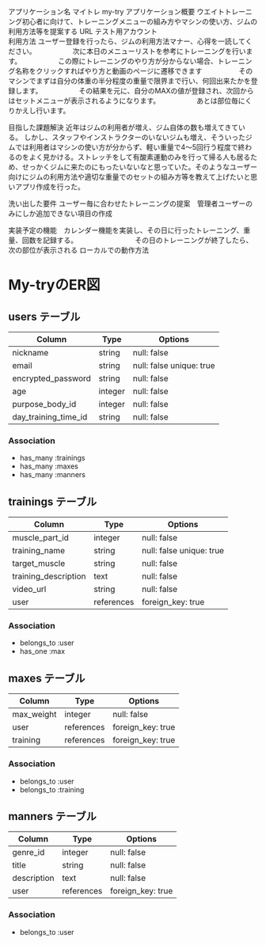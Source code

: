 アプリケーション名	マイトレ my-try
アプリケーション概要	ウエイトトレーニング初心者に向けて、トレーニングメニューの組み方やマシンの使い方、ジムの　　　　　　　　　　　利用方法等を提案する
URL	
テスト用アカウント	
利用方法	ユーザー登録を行ったら、ジムの利用方法マナー、心得を一読してください。
　　　　　次に本日のメニューリストを参考にトレーニングを行います。
　　　　　この際にトレーニングのやり方が分からない場合、トレーニング名称をクリックすればやり方と動画のページに遷移できます
　　　　　そのマシンでまずは自分の体重の半分程度の重量で限界まで行い、何回出来たかを登録します。
　　　　　その結果を元に、自分のMAXの値が登録され、次回からはセットメニューが表示されるようになります。
　　　　　あとは部位毎にくりかえし行います。

目指した課題解決	近年はジムの利用者が増え、ジム自体の数も増えてきている。
しかし、スタッフやインストラクターのいないジムも増え、そういったジムでは利用者はマシンの使い方が分からず、軽い重量で4〜5回行う程度で終わるのをよく見かける。ストレッチをして有酸素運動のみを行って帰る人も居るため、せっかくジムに来たのにもったいないなと思っていた。そのようなユーザー向けにジムの利用方法や適切な重量でのセットの組み方等を教えて上げたいと思いアプリ作成を行った。

洗い出した要件	ユーザー毎に合わせたトレーニングの提案　管理者ユーザーのみにしか追加できない項目の作成

実装予定の機能　カレンダー機能を実装し、その日に行ったトレーニング、重量、回数を記録する。
　　　　　　　　その日のトレーニングが終了したら、次の部位が表示される
ローカルでの動作方法


# My-tryのER図

## users テーブル

| Column                    | Type     | Options                  |
| ------------------------- | -------- | ------------------------ |
| nickname                  | string   | null: false              |
| email                     | string   | null: false unique: true |
| encrypted_password        | string   | null: false              |
| age                       | integer  | null: false              |
| purpose_body_id           | integer  | null: false              |
| day_training_time_id       | string   | null: false              |


### Association

- has_many :trainings
- has_many :maxes
- has_many :manners


## trainings テーブル

| Column               | Type       | Options                  |
| -------------------- | ---------- | ------------------------ |
| muscle_part_id       | integer    | null: false              |
| training_name        | string     | null: false unique: true |
| target_muscle        | string     | null: false              |
| training_description | text       | null: false              |
| video_url            | string     | null: false              |
| user                 | references | foreign_key: true        |


### Association

- belongs_to :user
- has_one :max



## maxes テーブル

| Column             | Type       | Options                  |
| ------------------ | ---------- | ------------------------ |
| max_weight         | integer    | null: false              |
| user               | references | foreign_key: true        |
| training           | references | foreign_key: true        |


### Association

- belongs_to :user
- belongs_to :training



## manners テーブル

| Column             | Type       | Options                  |
| ------------------ | ---------- | ------------------------ |
| genre_id           | integer    | null: false              |
| title              | string     | null: false              |
| description        | text       | null: false              |
| user               | references | foreign_key: true        |


### Association

- belongs_to :user